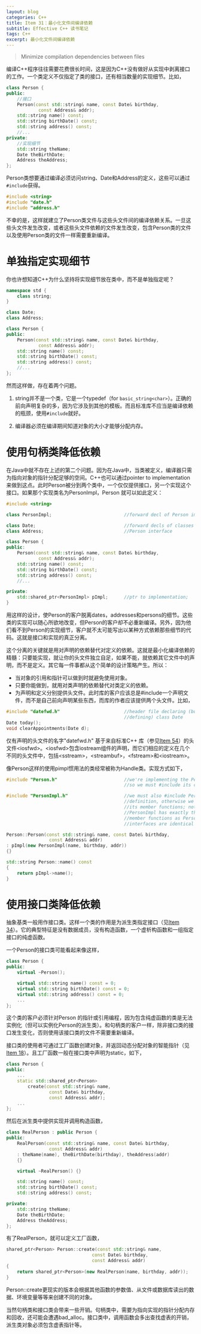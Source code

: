 ```yaml
---
layout: blog
categories: C++
title: Item 31：最小化文件间编译依赖
subtitle: Effective C++ 读书笔记
tags: C++ 
excerpt: 最小化文件间编译依赖
---
```


> Minimize compilation dependencies between files

编译C++程序往往需要花费很长时间，这是因为C++没有做好从实现中剥离接口的工作。一个类定义不仅指定了类的接口，还有相当数量的实现细节。比如，

```cpp 
class Person {
public:
    //接口
    Person(const std::string& name, const Date& birthday,
            const Address& addr);
    std::string name() const;
    std::string birthDate() const;
    std::string address() const;
    //...
private:
    //实现细节
    std::string theName;
    Date theBirthDate;
    Address theAddress;
};
```

Person类想要通过编译必须访问string、Date和Address的定义，这些可以通过`#include`获得。

``` cpp
#include <string>
#include "date.h"
#include "address.h"
```

不幸的是，这样就建立了Person类文件与这些头文件间的编译依赖关系。一旦这些头文件发生改变，或者这些头文件依赖的文件发生改变，包含Person类的文件以及使用Person类的文件一样需要重新编译。

# 单独指定实现细节

你也许想知道C++为什么坚持将实现细节放在类中，而不是单独指定呢？

``` cpp
namespace std {
    class string;
}

class Date;
class Address;

class Person {
public:
    Person(const std::string& name, const Date& birthday,
            const Address& addr);
    std::string name() const;
    std::string birthDate() const;
    std::string address() const;
    //...
};
```

然而这样做，存在着两个问题。

1. string并不是一个类，它是一个typedef（for `basic_string<char>`）。正确的前向声明复杂的多，因为它涉及到其他的模板。而且标准库不应当是编译依赖的瓶颈，使用`#include`就好。

2. 编译器必须在编译期间知道对象的大小才能够分配内存。

# 使用句柄类降低依赖

在Java中就不存在上述的第二个问题。因为在Java中，当类被定义，编译器只需为指向对象的指针分配足够的空间。C++也可以通过pointer to implementation来做到这点。此时Person被分到两个类中，一个仅仅提供接口，另一个实现这个接口。如果那个实现类名为PersonImpl，Person 就可以如此定义：

``` cpp
#include <string>

class PersonImpl;                           //forward decl of Person impl. class

class Date;                                 //forward decls of classes used in
class Address;                              //Person interface

class Person {
public:
    Person(const std::string& name, const Date& birthday,
            const Address& addr);
    std::string name() const;
    std::string birthDate() const;
    std::string address() const;
    //...

private:
    std::shared_ptr<PersonImpl> pImpl;      //ptr to implementation;
}
```

用这样的设计，使Person的客户脱离dates，addresses和persons的细节。这些类的实现可以随心所欲地改变，但Person的客户却不必重新编译。另外，因为他们看不到Person的实现细节，客户就不太可能写出以某种方式依赖那些细节的代码。这就是接口和实现的真正分离。

这个分离的关键就是用对声明的依赖替代对定义的依赖。这就是最小化编译依赖的精髓：只要能实现，就让你的头文件独立自足，如果不能，就依赖其它文件中的声明，而不是定义。其它每一件事都从这个简单的设计策略产生。所以：

* 当对象的引用和指针可以做到时就避免使用对象。
* 只要你能做到，就用对类声明的依赖替代对类定义的依赖。
* 为声明和定义分别提供头文件。此时库的客户应该总是#include一个声明文件，而不是自己前向声明某些东西，而库的作者应该提供两个头文件。比如，

``` cpp
#include "datefwd.h"                        //header file declaring (but not
                                            //defining) class Date
Date today();
void clearAppointments(Date d);
```

仅有声明的头文件的名字"datefwd.h" 基于来自标准C++ 库（参见[Item 54](/2016/03/13/effective-54.html)）的头文件\<iosfwd\>。\<iosfwd\>包含iostream组件的声明，而它们相应的定义在几个不同的头文件中，包括\<sstream\>，\<streambuf\>，\<fstream\>和\<iostream\>。

像Person这样的使用pimpl惯用法的类经常被称为Handle类。实现方式如下，

``` cpp
#include "Person.h"                         //we're implementing the Person class,
                                            //so we must #include its class definition

#include "PersonImpl.h"                     //we must also #include PersonImpl's class
                                            //definition, otherwise we couldn't call
                                            //its member functions; note that
                                            //PersonImpl has exactly the same
                                            //member functions as Person —their
                                            //interfaces are identical

Person::Person(const std::string& name, const Date& birthday,
                const Address& addr) 
: pImpl(new PersonImpl(name, birthday, addr)) 
{}

std::string Person::name() const
{
    return pImpl->name();
}
```

# 使用接口类降低依赖

抽象基类一般用作接口类。这样一个类的作用是为派生类指定接口（见[Item 34](/2016/02/22/effective-34.html)）。它的典型特征是没有数据成员，没有构造函数，一个虚析构函数和一组指定接口的纯虚函数。

一个Person的接口类可能看起来像这样，

``` cpp
class Person {
public:
    virtual ~Person();

    virtual std::string name() const = 0;
    virtual std::string birthDate() const = 0;
    virtual std::string address() const = 0;
    ...
};
```

这个类的客户必须针对Person 的指针或引用编程，因为包含纯虚函数的类是无法实例化（但可以实例化Person的派生类）。和句柄类的客户一样，除非接口类的接口发生变化，否则使用该接口类的文件不需要重新编译。

接口类的使用者可通过工厂函数创建对象，并返回动态分配对象的智能指针（见[Item 18](/2016/02/06/effective-18.html)）。且工厂函数一般在接口类中声明为static，如下，

``` cpp
class Person {
public:
    ...
    static std::shared_ptr<Person>
        create(const std::string& name,
                const Date& birthday,
                const Address& addr);
    ...
};
```

然后在派生类中提供实现并调用构造函数，

``` cpp
class RealPerson : public Person {
public:
    RealPerson(const std::string& name, const Date& birthday,
                const Address& addr)
    : theName(name), theBirthDate(birthday), theAddress(addr)
    {}

    virtual ~RealPerson() {}

    std::string name() const;        
    std::string birthDate() const;   
    std::string address() const;     

private:
    std::string theName;
    Date theBirthDate;
    Address theAddress;
};
```

有了RealPerson，就可以定义工厂函数，

``` cpp
shared_ptr<Person> Person::create(const std::string& name,
                                const Date& birthday,
                                const Address& addr) 
{
    return shared_ptr<Person>(new RealPerson(name, birthday, addr));
}
```

Person::create更现实的版本会根据其他函数的参数值、从文件或数据库读出的数据、环境变量等等来创建不同的对象。

当然句柄类和接口类会带来一些开销。句柄类中，需要为指向实现的指针分配内存和回收，还可能会遭遇bad\_alloc。接口类中，调用函数会多出查找虚表的开销，派生类对象必须包含虚表指针等。

